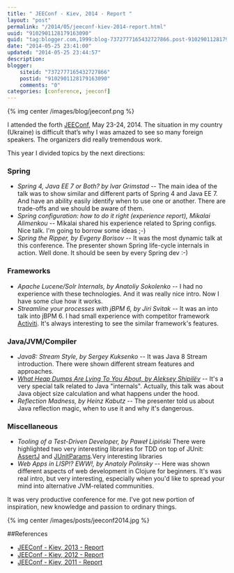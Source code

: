 ```yaml
---
title: " JEEConf - Kiev, 2014 - Report "
layout: "post"
permalink: "/2014/05/jeeconf-kiev-2014-report.html"
uuid: "9102901128179163090"
guid: "tag:blogger.com,1999:blog-7372777165432727866.post-9102901128179163090"
date: "2014-05-25 23:41:00"
updated: "2014-05-25 23:44:57"
description: 
blogger:
    siteid: "7372777165432727866"
    postid: "9102901128179163090"
    comments: "0"
categories: [conference, jeeconf]
---
```


{% img center /images/blog/jeeconf.png %}

I attended the forth [JEEConf](http://jeeconf.com), May 23-24, 2014. The situation in my country (Ukraine) is difficult that’s why I was amazed to see so many foreign speakers. The organizers did really tremendous work.

This year I divided topics by the next directions:


### Spring
* _Spring 4, Java EE 7 or Both? by Ivar Grimstad_ -- The main idea of the talk was to show similar and different parts of Spring 4 and Java EE 7. And have an ability easily identify when to use one or another. There are trade-offs and we should be aware of them.
* _Spring configuration: how to do it right (experience report), Mikalai Alimenkou_ -- Mikalai shared his experience related to Spring configs. Nice talk. I'm going to borrow some ideas ;-)
* _Spring the Ripper, by Evgeny Borisov_ -- It was the most dynamic talk at this conference. The presenter shown Spring life-cycle internals in action. Well done. It should be seen by every Spring dev :-)
	
### Frameworks
* *Apache Lucene/Solr Internals, by Anatoliy Sokolenko* -- I had no experience with these technologies. And it was really nice intro. Now I have some clue how it works.
* *Streamline your processes with jBPM 6, by Jiri Svitak* -- It was an into talk into jBPM 6. I had small experience with competitor framework [Activiti](http://activiti.org/). It's always interesting to see the similar framework's features.

### Java/JVM/Compiler
* *Java8: Stream Style, by Sergey Kuksenko* -- It was Java 8 Stream introduction. There were shown different stream features and approaches.
* *[What Heap Dumps Are Lying To You About, by Aleksey Shipilёv](http://shipilev.net/blog/2014/heapdump-is-a-lie/)* -- It's a very special talk related to Java "internals". Actually, this talk was about Java object size calculation and what happens under the hood.
* *Reflection Madness, by Heinz Kabutz* -- The presenter told us about Java reflection magic, when to use it and why it's dangerous.


### Miscellaneous

* *Tooling of a Test-Driven Developer, by Paweł Lipiński*
There were highlighted two very interesting libraries for TDD on top of JUnit: [AssertJ](http://joel-costigliola.github.io/assertj/) and [JUnitParams](https://code.google.com/p/junitparams/).Very interesting libraries
* *Web Apps in LISP!? EWW!, by Anatoly Polinsky* -- Here was shown different aspects of web development in Clojure for beginners. It's was real intro, but very interesting, especially when you'd like to spread your mind into alternative JVM-related communities.

It was very productive conference for me. I've got new portion of inspiration, new knowledge and passion to ordinary things.

{% img center /images/posts/jeeconf2014.jpg %}

##References
* [JEEConf - Kiev, 2013 - Report]()
* [JEEConf - Kiev, 2012 - Report]()
* [JEEConf - Kiev, 2011 - Report]()
